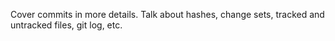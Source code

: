 Cover commits in more details.
Talk about hashes, change sets, tracked and untracked files, git log, etc.